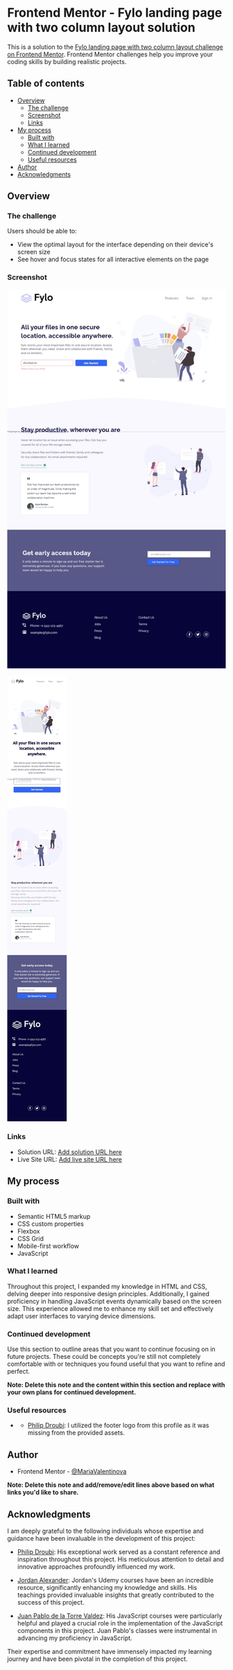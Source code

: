 # Frontend Mentor - Fylo landing page with two column layout solution

This is a solution to the [Fylo landing page with two column layout challenge on Frontend Mentor](https://www.frontendmentor.io/challenges/fylo-landing-page-with-two-column-layout-5ca5ef041e82137ec91a50f5). Frontend Mentor challenges help you improve your coding skills by building realistic projects. 

## Table of contents

- [Overview](#overview)
  - [The challenge](#the-challenge)
  - [Screenshot](#screenshot)
  - [Links](#links)
- [My process](#my-process)
  - [Built with](#built-with)
  - [What I learned](#what-i-learned)
  - [Continued development](#continued-development)
  - [Useful resources](#useful-resources)
- [Author](#author)
- [Acknowledgments](#acknowledgments)


## Overview

### The challenge

Users should be able to:

- View the optimal layout for the interface depending on their device's screen size
- See hover and focus states for all interactive elements on the page

### Screenshot

![Screenshot 1](images/screenshots/Cap-web_30-12-2023_171419_127.0.0.1.jpeg)

![Screenshot 2](images/screenshots/Cap-web_30-12-2023_171447_127.0.0.1.jpeg)

### Links

- Solution URL: [Add solution URL here](https://your-solution-url.com)
- Live Site URL: [Add live site URL here](https://your-live-site-url.com)

## My process

### Built with

- Semantic HTML5 markup
- CSS custom properties
- Flexbox
- CSS Grid
- Mobile-first workflow
- JavaScript

### What I learned

Throughout this project, I expanded my knowledge in HTML and CSS, delving deeper into responsive design principles. Additionally, I gained proficiency in handling JavaScript events dynamically based on the screen size. This experience allowed me to enhance my skill set and effectively adapt user interfaces to varying device dimensions.

### Continued development

Use this section to outline areas that you want to continue focusing on in future projects. These could be concepts you're still not completely comfortable with or techniques you found useful that you want to refine and perfect.

**Note: Delete this note and the content within this section and replace with your own plans for continued development.**

### Useful resources

- - [Philip Droubi](https://www.frontendmentor.io/profile/Philip-Droubi): I utilized the footer logo from this profile as it was missing from the provided assets.

## Author 

- Frontend Mentor - [@MariaValentinova](https://www.frontendmentor.io/profile/MariaValentinova)

**Note: Delete this note and add/remove/edit lines above based on what links you'd like to share.**

## Acknowledgments

I am deeply grateful to the following individuals whose expertise and guidance have been invaluable in the development of this project:

- [Philip Droubi](https://www.frontendmentor.io/profile/Philip-Droubi): His exceptional work served as a constant reference and inspiration throughout this project. His meticulous attention to detail and innovative approaches profoundly influenced my work.

- [Jordan Alexander](https://www.udemy.com/user/jordan-alexander-16/): Jordan's Udemy courses have been an incredible resource, significantly enhancing my knowledge and skills. His teachings provided invaluable insights that greatly contributed to the success of this project.

- [Juan Pablo de la Torre Valdez](https://www.udemy.com/user/juanpablodelatorrevaldez/): His JavaScript courses were particularly helpful and played a crucial role in the implementation of the JavaScript components in this project. Juan Pablo's classes were instrumental in advancing my proficiency in JavaScript.

Their expertise and commitment have immensely impacted my learning journey and have been pivotal in the completion of this project.
